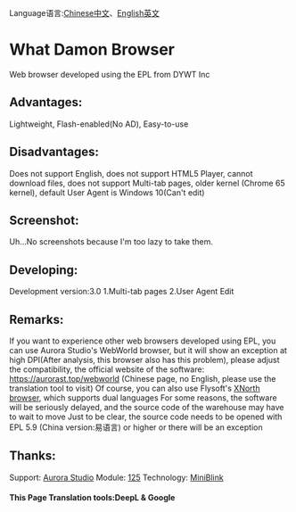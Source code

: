 Language语言:[Chinese中文](https://github.com/WhatDamon/WDBrowser/blob/master/README-CN.md)、[English英文](https://github.com/WhatDamon/WDBrowser/blob/master/README.md)
# What Damon Browser
Web browser developed using the EPL from DYWT Inc
## Advantages:
Lightweight, Flash-enabled(No AD), Easy-to-use
## Disadvantages:
Does not support English, does not support HTML5 Player, cannot download files, does not support Multi-tab pages, older kernel (Chrome 65 kernel), default User Agent is Windows 10(Can't edit)
## Screenshot:
Uh...No screenshots because I'm too lazy to take them.
## Developing:
Development version:3.0
1.Multi-tab pages
2.User Agent Edit
## Remarks:
If you want to experience other web browsers developed using EPL, you can use Aurora Studio's WebWorld browser, but it will show an exception at high DPI(After analysis, this browser also has this problem), please adjust the compatibility, the official website of the software: https://aurorast.top/webworld (Chinese page, no English, please use the translation tool to visit)
Of course, you can also use Flysoft's [XNorth browser](https://flysoft.js.org/XNorth.html), which supports dual languages
For some reasons, the software will be seriously delayed, and the source code of the warehouse may have to wait to move
Just to be clear, the source code needs to be opened with EPL 5.9 (China version:易语言) or higher or there will be an exception
## Thanks:

Support: [Aurora Studio](https://aurorast.top)
Module: [125](https://bbs.125.la)
Technology: [MiniBlink](https://miniblink.net)

#### This Page Translation tools:DeepL & Google
